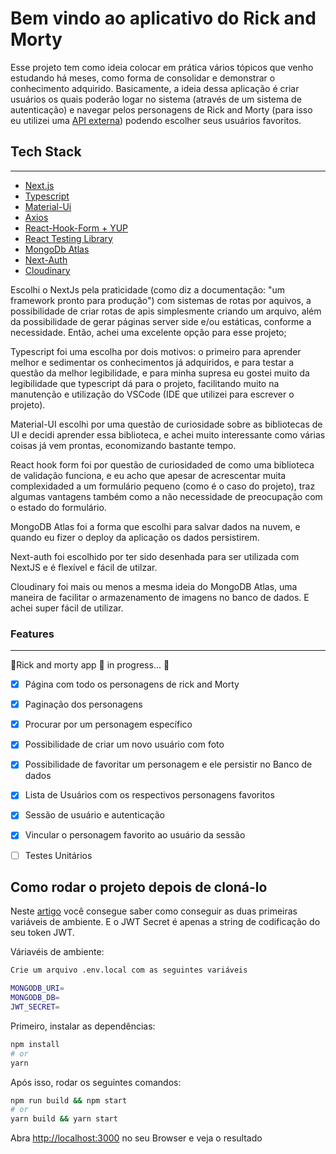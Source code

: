# Bem vindo ao aplicativo do Rick and Morty

Esse projeto tem como ideia colocar em prática vários tópicos que venho estudando há meses, como forma de consolidar e demonstrar o conhecimento adquirido. Basicamente, a ideia dessa aplicação é criar usuários os quais poderão logar no sistema (através de um sistema de autenticação) e navegar pelos personagens de Rick and Morty (para isso eu utilizei uma [API externa](https://rickandmortyapi.com/)) podendo escolher seus usuários favoritos.

## Tech Stack
---
- [Next.js](https://nextjs.org/)
- [Typescript](https://www.typescriptlang.org/)
- [Material-Ui](https://mui.com/)
- [Axios](https://www.npmjs.com/package/axios)
- [React-Hook-Form +  YUP](https://react-hook-form.com/)
- [React Testing Library](https://testing-library.com/docs/react-testing-library/intro/)
- [MongoDb Atlas](https://www.mongodb.com/atlas/database)
- [Next-Auth](https://next-auth.js.org/)
- [Cloudinary](https://cloudinary.com/)

Escolhi o NextJs pela praticidade (como diz a documentação: "um framework pronto para produção") com sistemas de rotas por aquivos, a possibilidade de criar rotas de apis simplesmente criando um arquivo, além da possibilidade de gerar páginas server side e/ou estáticas, conforme a necessidade. Então, achei uma excelente opção para esse projeto;

Typescript foi uma escolha por dois motivos: o primeiro para aprender melhor e sedimentar os conhecimentos já adquiridos, e para testar a questão da melhor legibilidade, e para minha supresa eu gostei muito da legibilidade que typescript dá para o projeto, facilitando muito na manutenção e utilização do VSCode (IDE que utilizei para escrever o projeto).

Material-UI escolhi por uma questão de curiosidade sobre as bibliotecas de UI e decidi aprender essa biblioteca, e achei muito interessante como várias coisas já vem prontas, economizando bastante tempo.

React hook form foi por questão de curiosidaded de como uma biblioteca de validação funciona, e eu acho que apesar de acrescentar muita complexidaded a um formulário pequeno (como é o caso do projeto), traz algumas vantagens também como a não necessidade de preocupação com o estado do formulário.

MongoDB Atlas foi a forma que escolhi para salvar dados na nuvem, e quando eu fizer o deploy da aplicação os dados persistirem.

Next-auth foi escolhido por ter sido desenhada para ser utilizada com NextJS e é flexível e fácil de utilzar.

Cloudinary foi mais ou menos a mesma ideia do MongoDB Atlas, uma maneira de facilitar o armazenamento de imagens no banco de dados. E achei super fácil de utilizar.


### Features
---
🚧Rick and morty app 🚀 in progress... 🚧

 - [X] Página com todo os personagens de rick and Morty
 - [X] Paginação dos personagens
 - [X] Procurar por um personagem específico
 - [X] Possibilidade de criar um novo usuário com foto
 - [X] Possibilidade de favoritar um personagem e ele persistir no Banco de dados
 - [X] Lista de Usuários com os respectivos personagens favoritos
 - [X] Sessão de usuário e autenticação
 - [X] Vincular o personagem favorito ao usuário da sessão
 - [ ] Testes Unitários


## Como rodar o projeto depois de cloná-lo

Neste [artigo](https://www.mongodb.com/developer/how-to/nextjs-with-mongodb/) você consegue saber como conseguir as duas primeiras variáveis de ambiente. E o JWT Secret é apenas a string de codificação do seu token JWT.

Váriavéis de ambiente:

```bash
Crie um arquivo .env.local com as seguintes variáveis

MONGODB_URI=
MONGODB_DB=
JWT_SECRET=
```



Primeiro, instalar as dependências:

```bash
npm install
# or
yarn
```

Após isso, rodar os seguintes comandos:

```bash
npm run build && npm start
# or
yarn build && yarn start
```


Abra [http://localhost:3000](http://localhost:3000) no seu Browser e veja o resultado



